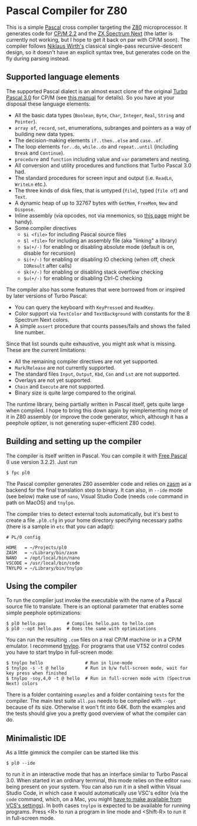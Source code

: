 # Pascal Compiler for Z80

This is a simple [Pascal](https://en.wikipedia.org/wiki/Pascal_(programming_language)) cross compiler targeting the [Z80](https://en.wikipedia.org/wiki/Zilog_Z80) microprocessor. It generates code for [CP/M 2.2](https://en.wikipedia.org/wiki/CP/M) and the [ZX Spectrum Next](https://www.specnext.com) (the latter is currently not working, but I hope to get it back on par with CP/M soon). The compiler follows [Niklaus Wirth's](https://de.wikipedia.org/wiki/Niklaus_Wirth) classical single-pass recursive-descent design, so it doesn't have an explicit syntax tree, but generates code on the fly during parsing instead.

## Supported language elements

The supported Pascal dialect is an almost exact clone of the original [Turbo Pascal 3.0](https://en.wikipedia.org/wiki/Turbo_Pascal) for CP/M (see [this manual](https://bitsavers.trailing-edge.com/pdf/borland/turbo_pascal/Turbo_Pascal_Version_3.0_Reference_Manual_1986.pdf) for details). So you have at your disposal these language elements:

* All the basic data types (`Boolean`, `Byte`, `Char`, `Integer`, `Real`, `String` and `Pointer`).
* `array of`, `record`, `set`, enumerations, subranges and pointers as a way of building new data types.
* The decision-making elements `if..then..else` and `case..of`.
* The loop elements `for..do`, `while..do` and `repeat..until` (including `Break` and `Continue`).
* `procedure` and `function` including value and `var` parameters and nesting.
* All conversion and utility procedures and functions that Turbo Pascal 3.0 had.
* The standard procedures for screen input and output (i.e. `ReadLn`, `WriteLn` etc.).
* The three kinds of disk files, that is untyped (`file`), typed (`file of`) and `Text`. 
* A dynamic heap of up to 32767 bytes with `GetMem`, `FreeMem`, `New` and `Dispose`.
* Inline assembly (via opcodes, not via mnemonics, so [this page](https://clrhome.org/table/) might be handy).
* Some compiler directives
  * `$i <file>` for including Pascal source files
  * `$l <file>` for including an assembly file (aka "linking" a library)
  * `$a(+/-)`   for enabling or disabling absolute mode (default is on, disable for recursion)
  * `$i(+/-)`   for enabling or disabling IO checking (when off, check `IOResult` after calls)
  * `$k(+/-)`   for enabling or disabling stack overflow checking
  * `$u(+/-)`   for enabling or disabling Ctrl-C checking

The compiler also has some features that were borrowed from or inspired by later versions of Turbo Pascal:

  * You can query the keyboard with `KeyPressed` and `ReadKey`.
  * Color support via `TextColor` and `TextBackground` with constants for the 8 Spectrum Next colors.
  * A simple `assert` procedure that counts passes/fails and shows the failed line number.
    
Since that list sounds quite exhaustive, you might ask what is missing. These are the current limitations:

* All the remaining compiler directives are not yet supported.
* `Mark`/`Release` are not currently supported.
* The standard files `Input`, `Output`, `Kbd`, `Con` and `Lst` are not supported.
* Overlays are not yet supported.
* `Chain` and `Execute` are not supported.
* Binary size is quite large compared to the original.

The runtime library, being partially written in Pascal itself, gets quite large when compiled. I hope to bring this down again by reimplementing more of it in Z80 assembly (or improve the code generator, which, although it has a peephole optizer, is not generating super-efficient Z80 code).

## Building and setting up the compiler

The compiler is itself written in Pascal. You can compile it with [Free Pascal](https://www.freepascal.org) (I use version 3.2.2). Just run

```
$ fpc pl0
```

The Pascal compiler generates Z80 assembler code and relies on [zasm](https://k1.spdns.de/Develop/Projects/zasm/Documentation/index.html) as a backend for the final translation step to binary. It can also, in `--ide` mode (see below) make use of `nano`, Visual Studio Code (needs `code` command in path on MacOS) and `tnylpo`.

The compiler tries to detect external tools automatically, but it's best to create a file `.pl0.cfg` in your home directory specifying necessary paths (there is a sample in `etc` that you can adapt):

```
# PL/0 config

HOME   = ~/Projects/pl0
ZASM   = ~/Library/bin/zasm
NANO   = /opt/local/bin/nano
VSCODE = /usr/local/bin/code
TNYLPO = ~/Library/bin/tnylpo
```

## Using the compiler

To run the compiler just invoke the executable with the name of a Pascal source file to translate. There is an optional parameter that enables some simple peephole optimizations:

```
$ pl0 hello.pas        # Compiles hello.pas to hello.com
$ pl0 --opt hello.pas  # Does the same with optimizations
```

You can run the resulting `.com` files on a real CP/M machine or in a CP/M emulator. I recommend [tnylpo](https://gitlab.com/gbrein/tnylpo). For programs that use VT52 control codes you have to start tnylpo in full-screen mode:

```
$ tnylpo hello                # Run in line-mode
$ tnylpo -s -t @ hello        # Run in b/w full-screen mode, wait for key press when finished
$ tnylpo -soy,4,0 -t @ hello  # Run in full-screen mode with (Spectrum Next) colors
```

There is a folder containing `examples` and a folder containing `tests` for the compiler. The main test suite `all.pas` needs to be compiled with `--opt` because of its size. Otherwise it won't fit into 64K. Both the examples and the tests should give you a pretty good overview of what the compiler can do.

## Minimalistic IDE

As a little gimmick the compiler can be started like this

```
$ pl0 --ide
```

to run it in an interactive mode that has an interface similar to Turbo Pascal 3.0. When started in an ordinary terminal, this mode relies on the editor `nano` being present on your system. You can also run it in a shell within Visual Studio Code, in which case it would automatically use VSC's editor (via the `code` command, which, on a Mac, you might [have to make available from VCS's settings](https://code.visualstudio.com/docs/setup/mac#_configure-the-path-with-vs-code)). In both cases `tnylpo` is expected to be available for running programs. Press \<R\> to run a program in line mode and \<Shift-R\> to run it in full-screen mode.
